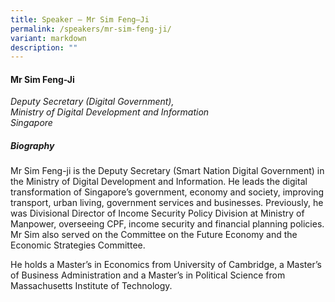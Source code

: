 ```yaml
---
title: Speaker – Mr Sim Feng–Ji
permalink: /speakers/mr-sim-feng-ji/
variant: markdown
description: ""
---
```

#### **Mr Sim Feng-Ji**

*Deputy Secretary (Digital Government), <br> Ministry of Digital Development and Information<br>Singapore*

##### **Biography**
Mr Sim Feng-ji is the Deputy Secretary (Smart Nation Digital Government) in the Ministry of Digital Development and Information. He leads the digital transformation of Singapore’s government, economy and society, improving transport, urban living, government services and businesses. Previously, he was Divisional Director of Income Security Policy Division at Ministry of Manpower, overseeing CPF, income security and financial planning policies. Mr Sim also served on the Committee on the Future Economy and the Economic Strategies Committee.

He holds a Master’s in Economics from University of Cambridge, a Master’s of Business Administration and a Master’s in Political Science from Massachusetts Institute of Technology.